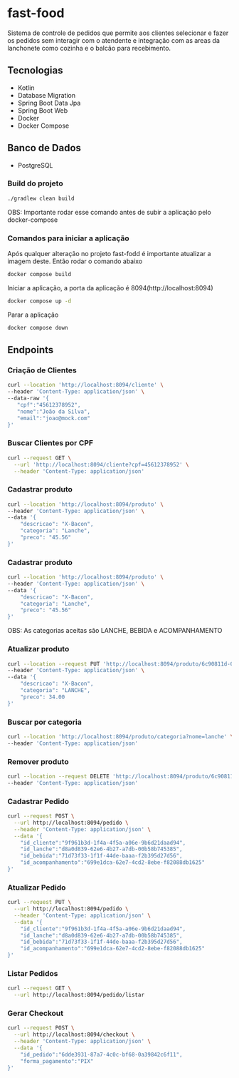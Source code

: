 # fast-food
Sistema de controle de pedidos que permite aos clientes selecionar e fazer os pedidos sem interagir com o atendente e integração com as areas da lanchonete como cozinha e o balcão para recebimento.

## Tecnologias
* Kotlin
* Database Migration
* Spring Boot Data Jpa
* Spring Boot Web
* Docker
* Docker Compose

## Banco de Dados
* PostgreSQL

### Build do projeto
```bash
./gradlew clean build
```
OBS: Importante rodar esse comando antes de subir a aplicação pelo docker-compose

### Comandos para iniciar a aplicação
Após qualquer alteração no projeto fast-fodd é importante atualizar a imagem deste. Então rodar o comando abaixo 
```bash
docker compose build
```
Iniciar a aplicação, a porta da aplicação é 8094(http://localhost:8094)
```bash
docker compose up -d
```
Parar a aplicação
```bash
docker compose down
```

## Endpoints
### Criação de Clientes
 ```bash
 curl --location 'http://localhost:8094/cliente' \
--header 'Content-Type: application/json' \
--data-raw '{
    "cpf":"45612378952",
    "nome":"João da Silva",
    "email":"joao@mock.com"
}'
```

### Buscar Clientes por CPF
```bash
curl --request GET \
  --url 'http://localhost:8094/cliente?cpf=45612378952' \
  --header 'Content-Type: application/json'
```

### Cadastrar produto
```bash
curl --location 'http://localhost:8094/produto' \
--header 'Content-Type: application/json' \
--data '{
    "descricao": "X-Bacon",
    "categoria": "Lanche",
    "preco": "45.56"
}'
```

### Cadastrar produto
```bash
curl --location 'http://localhost:8094/produto' \
--header 'Content-Type: application/json' \
--data '{
    "descricao": "X-Bacon",
    "categoria": "Lanche",
    "preco": "45.56"
}'
```
OBS: As categorias aceitas são LANCHE, BEBIDA e ACOMPANHAMENTO

### Atualizar produto
```bash
curl --location --request PUT 'http://localhost:8094/produto/6c90811d-08ca-4116-a900-5a6f420ac1c1' \
--header 'Content-Type: application/json' \
--data '{    
    "descricao": "X-Bacon",
    "categoria": "LANCHE",
    "preco": 34.00
}'
```

### Buscar por categoria
```bash
curl --location 'http://localhost:8094/produto/categoria?nome=lanche' \
--header 'Content-Type: application/json'
```

### Remover produto
```bash
curl --location --request DELETE 'http://localhost:8094/produto/6c90811d-08ca-4116-a900-5a6f420ac1c1' \
--header 'Content-Type: application/json'
```

### Cadastrar Pedido
```bash 
curl --request POST \
  --url http://localhost:8094/pedido \
  --header 'Content-Type: application/json' \
  --data '{
	"id_cliente":"9f961b3d-1f4a-4f5a-a06e-9b6d21daad94",
	"id_lanche":"d8a0d839-62e6-4b27-a7db-00b58b745385",
	"id_bebida":"71d73f33-1f1f-44de-baaa-f2b395d27d56",
	"id_acompanhamento":"699e1dca-62e7-4cd2-8ebe-f82088db1625"
}'
```

### Atualizar Pedido
```bash 
curl --request PUT \
  --url http://localhost:8094/pedido \
  --header 'Content-Type: application/json' \
  --data '{
	"id_cliente":"9f961b3d-1f4a-4f5a-a06e-9b6d21daad94",
	"id_lanche":"d8a0d839-62e6-4b27-a7db-00b58b745385",
	"id_bebida":"71d73f33-1f1f-44de-baaa-f2b395d27d56",
	"id_acompanhamento":"699e1dca-62e7-4cd2-8ebe-f82088db1625"
}'
```

### Listar Pedidos
```bash 
curl --request GET \
  --url http://localhost:8094/pedido/listar
```

### Gerar Checkout
```bash
curl --request POST \
  --url http://localhost:8094/checkout \
  --header 'Content-Type: application/json' \
  --data '{
	"id_pedido":"6dde3931-87a7-4c0c-bf68-0a39842c6f11",
	"forma_pagamento":"PIX"
}'
```
